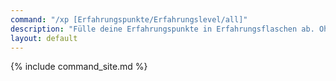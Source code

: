 ```yaml
---
command: "/xp [Erfahrungspunkte/Erfahrungslevel/all]"
description: "Fülle deine Erfahrungspunkte in Erfahrungsflaschen ab. Ohne optionales Argument ausgeführt, zeigt der Befehl deine aktuellen Erfahrungspunkte an."
layout: default
---
```

{% include command_site.md %}
